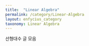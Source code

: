 ```yaml
---
title:  "Linear Algebra"
permalink: /category/Linear-Algebra
layout: enfycius_category
taxonomy: Linear Algebra
---
```


선형대수 글 모음
